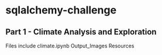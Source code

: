 # sqlalchemy-challenge

## Part 1 - Climate Analysis and Exploration
Files include
climate.ipynb
Output_Images
Resources
